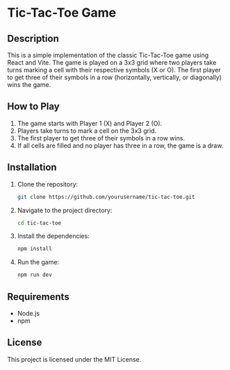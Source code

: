 # Tic-Tac-Toe Game

## Description
This is a simple implementation of the classic Tic-Tac-Toe game using React and Vite. The game is played on a 3x3 grid where two players take turns marking a cell with their respective symbols (X or O). The first player to get three of their symbols in a row (horizontally, vertically, or diagonally) wins the game.

## How to Play
1. The game starts with Player 1 (X) and Player 2 (O).
2. Players take turns to mark a cell on the 3x3 grid.
3. The first player to get three of their symbols in a row wins.
4. If all cells are filled and no player has three in a row, the game is a draw.

## Installation
1. Clone the repository:
    ```sh
    git clone https://github.com/yourusername/tic-tac-toe.git
    ```
2. Navigate to the project directory:
    ```sh
    cd tic-tac-toe
    ```
3. Install the dependencies:
    ```sh
    npm install
    ```
4. Run the game:
    ```sh
    npm run dev
    ```

## Requirements
- Node.js
- npm

## License
This project is licensed under the MIT License.
